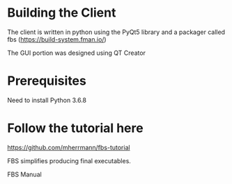 # Building the Client

The client is written in python using the PyQt5 library and a packager called fbs (https://build-system.fman.io/)

The GUI portion was designed using QT Creator

# Prerequisites

Need to install Python 3.6.8 

# Follow the tutorial here 

https://github.com/mherrmann/fbs-tutorial

FBS simplifies producing final executables.

FBS Manual
